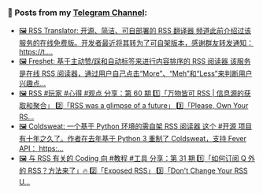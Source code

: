 ### 📰 Posts from my [Telegram Channel](https://t.me/s/aboutrss):
<!-- BLOG-POST-LIST:START -->
- [🖼 RSS Translator: 开源、简洁、可自部署的 RSS 翻译器 频道此前介绍过该服务的在线免费版。开发者最近将其转为了可自架版本，感谢群友转发通知： https://t....](https://t.me/aboutrss/1412)
- [🖼 Freshet: 基于主动赞/踩和自动标签来进行内容排序的 RSS 阅读器 该服务是在线 RSS 阅读器，通过用户自己点击“More”、“Meh”和“Less”来判断用户兴趣点...](https://t.me/aboutrss/1411)
- [🖼 RSS #玩家 #心得 #观点 分享：第 60 期 1️⃣「万物皆可 RSS | 信息源的获取和聚合」 2️⃣「RSS was a glimpse of a future」 3️⃣「Please, Own Your RS...](https://t.me/aboutrss/1410)
- [🖼 Coldsweat: 一个基于 Python 环境的需自架 RSS 阅读器 这个 #开源 项目有十年之久了。作者在去年基于 Python 3 重制了 Coldsweat，支持 Fever API： https:...](https://t.me/aboutrss/1409)
- [🖼 与 RSS 有关的 Coding 向 #教程 #工具 分享：第 31 期 1️⃣「如何订阅 Q 外的 RSS？方法来了」🔥 2️⃣「Exposed RSS」 3️⃣「Don&#39;t Change Your RSS U...](https://t.me/aboutrss/1408)
<!-- BLOG-POST-LIST:END -->

<!--
**AboutRSS/AboutRSS** is a ✨ _special_ ✨ repository because its `README.md` (this file) appears on your GitHub profile.

Here are some ideas to get you started:

- 🔭 I’m currently working on ...
- 🌱 I’m currently learning ...
- 👯 I’m looking to collaborate on ...
- 🤔 I’m looking for help with ...
- 💬 Ask me about ...
- 📫 How to reach me: ...
- 😄 Pronouns: ...
- ⚡ Fun fact: ...
-->
